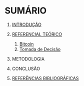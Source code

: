 # <a name="sumario">SUMÁRIO</a>

1. [INTRODUÇÃO](https://github.com/eliabejr/bitcoin-price-analysis/blob/master/portuguese/1.introducao.md)

1. [REFERENCIAL TEÓRICO](https://github.com/eliabejr/bitcoin-price-analysis/portuguese/2.referencial-teorico.md)
    1. [Bitcoin](https://github.com/eliabejr/bitcoin-price-analysis/portuguese/2.referencial-teorico.md#bitcoin)
    1. [Tomada de Decisão](https://github.com/eliabejr/bitcoin-price-analysis/portuguese/2.referencial-teorico.md#decisao)

1. METODOLOGIA

1. CONCLUSÃO

1. [REFERÊNCIAS BIBLIOGRÁFICAS](https://github.com/eliabejr/bitcoin-price-analysis/blob/master/portuguese/5.referencias.md)
